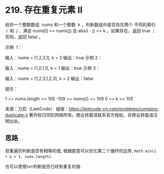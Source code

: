 # 219. 存在重复元素 II

给你一个整数数组  nums 和一个整数  k ，判断数组中是否存在两个 不同的索引  i  和  j ，满足 nums[i] == nums[j] 且 abs(i - j) <= k 。如果存在，返回 true ；否则，返回 false 。

示例  1：

输入：nums = [1,2,3,1], k = 3
输出：true
示例 2：

输入：nums = [1,0,1,1], k = 1
输出：true
示例 3：

输入：nums = [1,2,3,1,2,3], k = 2
输出：false

提示：

1 <= nums.length <= 105
-109 <= nums[i] <= 109
0 <= k <= 105

来源：力扣（LeetCode）
链接：https://leetcode-cn.com/problems/contains-duplicate-ii
著作权归领扣网络所有。商业转载请联系官方授权，非商业转载请注明出处。

## 思路

双重遍历判断是否有相等的值, 根据题意可以优化第二个循环的边界, `Math.min(i + k + 1, nums.length)`.

也可以使用`Set`判断是否已经有重复的值.

